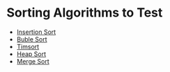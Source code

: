 # Sorting Algorithms to Test

- [Insertion Sort]()
- [Buble Sort]()
- [Timsort]()
- [Heap Sort]()
- [Merge Sort]()
